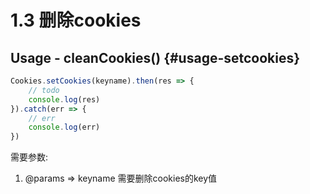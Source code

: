 # 1.3 删除cookies

## Usage - cleanCookies\(\) {#usage-setcookies}

```javascript
Cookies.setCookies(keyname).then(res => {    
    // todo    
    console.log(res)
}).catch(err => {    
    // err    
    console.log(err)
})
```

需要参数:

1. @params =&gt; keyname 需要删除cookies的key值



